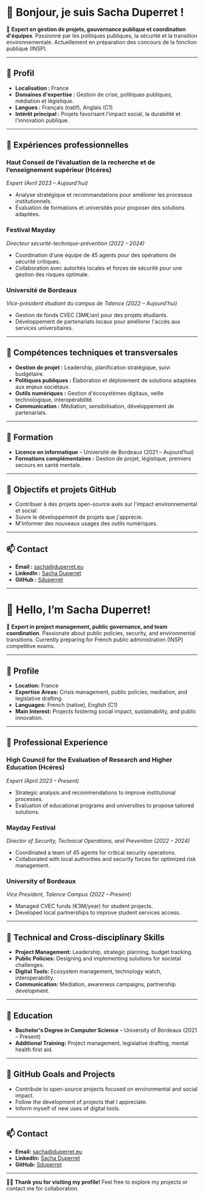 # 👋 Bonjour, je suis **Sacha Duperret** !

🔎 **Expert en gestion de projets, gouvernance publique et coordination d'équipes**. Passionné par les politiques publiques, la sécurité et la transition environnementale. Actuellement en préparation des concours de la fonction publique (INSP). 

---

## 🏅 Profil
- **Localisation :** France
- **Domaines d'expertise :** Gestion de crise, politiques publiques, médiation et légistique.
- **Langues :** Français (natif), Anglais (C1)
- **Intérêt principal :** Projets favorisant l'impact social, la durabilité et l'innovation publique.

---

## 💼 Expériences professionnelles
### **Haut Conseil de l’évaluation de la recherche et de l’enseignement supérieur (Hcéres)**  
*Expert (Avril 2023 – Aujourd’hui)*  
- Analyse stratégique et recommandations pour améliorer les processus institutionnels.  
- Évaluation de formations et universités pour proposer des solutions adaptées.

### **Festival Mayday**  
*Directeur sécurité-technique-prévention (2022 – 2024)*  
- Coordination d'une équipe de 45 agents pour des opérations de sécurité critiques.  
- Collaboration avec autorités locales et forces de sécurité pour une gestion des risques optimale.

### **Université de Bordeaux**  
*Vice-président étudiant du campus de Talence (2022 – Aujourd’hui)*  
- Gestion de fonds CVEC (3M€/an) pour des projets étudiants.  
- Développement de partenariats locaux pour améliorer l'accès aux services universitaires.  

---

## 🎯 Compétences techniques et transversales
- **Gestion de projet :** Leadership, planification stratégique, suivi budgétaire.  
- **Politiques publiques :** Élaboration et déploiement de solutions adaptées aux enjeux sociétaux.  
- **Outils numériques :** Gestion d'écosystèmes digitaux, veille technologique, interopérabilité.  
- **Communication :** Médiation, sensibilisation, développement de partenariats.  

---

## 📘 Formation
- **Licence en informatique** – Université de Bordeaux (2021 – Aujourd’hui)  
- **Formations complémentaires :** Gestion de projet, légistique, premiers secours en santé mentale.  

---

## 🌱 Objectifs et projets GitHub
- Contribuer à des projets open-source axés sur l'impact environnemental et social.  
- Suivre le développement de projets que j'apprécie.
- M'informer des nouveaux usages des outils numériques.

---

## 📫 Contact
- **Email :** [sacha@duperret.eu](mailto:sacha@duperret.eu)  
- **LinkedIn :** [Sacha Duperret](https://www.linkedin.com/in/sacha-duperret)  
- **GitHub :** [Sduperret](https://github.com/Sduperret)  

---

# 👋 Hello, I’m **Sacha Duperret**!

🔎 **Expert in project management, public governance, and team coordination**. Passionate about public policies, security, and environmental transitions. Currently preparing for French public administration (INSP) competitive exams.

---

## 🏅 Profile
- **Location:** France  
- **Expertise Areas:** Crisis management, public policies, mediation, and legislative drafting.  
- **Languages:** French (native), English (C1)  
- **Main Interest:** Projects fostering social impact, sustainability, and public innovation.  

---

## 💼 Professional Experience
### **High Council for the Evaluation of Research and Higher Education (Hcéres)**  
*Expert (April 2023 – Present)*  
- Strategic analysis and recommendations to improve institutional processes.  
- Evaluation of educational programs and universities to propose tailored solutions.

### **Mayday Festival**  
*Director of Security, Technical Operations, and Prevention (2022 – 2024)*  
- Coordinated a team of 45 agents for critical security operations.  
- Collaborated with local authorities and security forces for optimized risk management.

### **University of Bordeaux**  
*Vice President, Talence Campus (2022 – Present)*  
- Managed CVEC funds (€3M/year) for student projects.  
- Developed local partnerships to improve student services access.  

---

## 🎯 Technical and Cross-disciplinary Skills
- **Project Management:** Leadership, strategic planning, budget tracking.  
- **Public Policies:** Designing and implementing solutions for societal challenges.  
- **Digital Tools:** Ecosystem management, technology watch, interoperability.  
- **Communication:** Mediation, awareness campaigns, partnership development.  

---

## 📘 Education
- **Bachelor's Degree in Computer Science** – University of Bordeaux (2021 – Present)  
- **Additional Training:** Project management, legislative drafting, mental health first aid.  

---

## 🌱 GitHub Goals and Projects
- Contribute to open-source projects focused on environmental and social impact.  
- Follow the development of projects that I appreciate.
- Inform myself of new uses of digital tools.

---

## 📫 Contact
- **Email:** [sacha@duperret.eu](mailto:sacha@duperret.eu)  
- **LinkedIn:** [Sacha Duperret](https://www.linkedin.com/in/sacha-duperret)  
- **GitHub:** [Sduperret](https://github.com/sduperret)  

---

👨‍💻 **Thank you for visiting my profile!** Feel free to explore my projects or contact me for collaboration.
